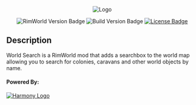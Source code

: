 <p align="center">
  <img src="https://raw.githubusercontent.com/scuba156/WorldSearch/master/WorldSearch/Output/WorldSearch/About/Preview.png" alt="Logo" />
</p>
<p align="center">
  <img src="https://img.shields.io/badge/RimWorld%20Ver.-1.2-blue.svg" alt="RimWorld Version Badge" />
  <img src="https://img.shields.io/github/v/release/scuba156/WorldSearch?color=blue&label=Build%20ver." alt="Build Version Badge" />
  <a href="https://github.com/scuba156/WorldSearch/blob/master/LICENSE.md"> <img src="https://img.shields.io/badge/License-MIT-green.svg" alt="License Badge" /> </a>
</p>

## Description
World Search is a RimWorld mod that adds a searchbox to the world map allowing you to search for colonies, caravans and other world objects by name.

#### Powered By:

[![Harmony Logo](https://s24.postimg.cc/58bl1rz39/logo.png "Harmony")](https://github.com/pardeike/Harmony)
